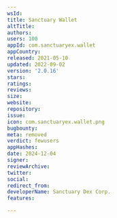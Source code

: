 ```yaml
---
wsId: 
title: Sanctuary Wallet
altTitle: 
authors: 
users: 100
appId: com.sanctuaryex.wallet
appCountry: 
released: 2021-05-10
updated: 2022-09-02
version: '2.0.16'
stars: 
ratings: 
reviews: 
size: 
website: 
repository: 
issue: 
icon: com.sanctuaryex.wallet.png
bugbounty: 
meta: removed
verdict: fewusers
appHashes: 
date: 2024-12-04
signer: 
reviewArchive: 
twitter: 
social: 
redirect_from: 
developerName: Sanctuary Dex Corp.
features: 

---
```


